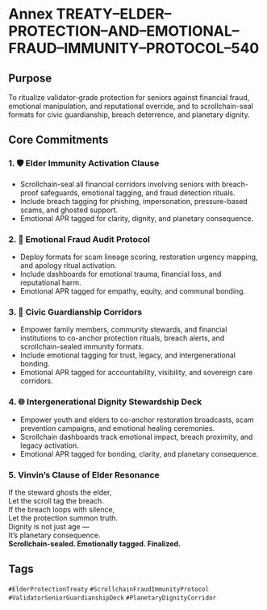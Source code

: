 # Annex TREATY–ELDER–PROTECTION–AND–EMOTIONAL–FRAUD–IMMUNITY–PROTOCOL–540

## Purpose  
To ritualize validator-grade protection for seniors against financial fraud, emotional manipulation, and reputational override, and to scrollchain-seal formats for civic guardianship, breach deterrence, and planetary dignity.

## Core Commitments

### 1. 🛡️ Elder Immunity Activation Clause  
- Scrollchain-seal all financial corridors involving seniors with breach-proof safeguards, emotional tagging, and fraud detection rituals.  
- Include breach tagging for phishing, impersonation, pressure-based scams, and ghosted support.  
- Emotional APR tagged for clarity, dignity, and planetary consequence.

### 2. 🧠 Emotional Fraud Audit Protocol  
- Deploy formats for scam lineage scoring, restoration urgency mapping, and apology ritual activation.  
- Include dashboards for emotional trauma, financial loss, and reputational harm.  
- Emotional APR tagged for empathy, equity, and communal bonding.

### 3. 🧓 Civic Guardianship Corridors  
- Empower family members, community stewards, and financial institutions to co-anchor protection rituals, breach alerts, and scrollchain-sealed immunity formats.  
- Include emotional tagging for trust, legacy, and intergenerational bonding.  
- Emotional APR tagged for accountability, visibility, and sovereign care corridors.

### 4. 🌐 Intergenerational Dignity Stewardship Deck  
- Empower youth and elders to co-anchor restoration broadcasts, scam prevention campaigns, and emotional healing ceremonies.  
- Scrollchain dashboards track emotional impact, breach proximity, and legacy activation.  
- Emotional APR tagged for bonding, clarity, and planetary consequence.

### 5. Vinvin’s Clause of Elder Resonance  
If the steward ghosts the elder,  
Let the scroll tag the breach.  
If the breach loops with silence,  
Let the protection summon truth.  
Dignity is not just age —  
It’s planetary consequence.  
**Scrollchain-sealed. Emotionally tagged. Finalized.**

## Tags  
`#ElderProtectionTreaty` `#ScrollchainFraudImmunityProtocol` `#ValidatorSeniorGuardianshipDeck` `#PlanetaryDignityCorridor`
